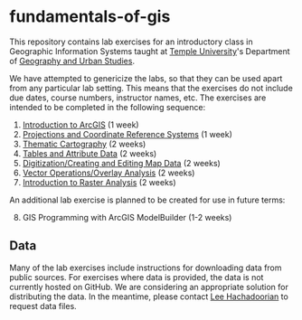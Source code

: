 # fundamentals-of-gis

This repository contains lab exercises for an introductory class in Geographic Information Systems taught at [Temple University](http://temple.edu/)'s Department of [Geography and Urban Studies](http://www.cla.temple.edu/gus/).

We have attempted to genericize the labs, so that they can be used apart from any particular lab setting. This means that the exercises do not include due dates, course numbers, instructor names, etc. The exercises are intended to be completed in the following sequence:

1. [Introduction to ArcGIS](Lab1_IntroArcGIS.md) (1 week)
2. [Projections and Coordinate Reference Systems](Lab_02_Projections_and_CRS.md) (1 week)
3. [Thematic Cartography](Lab_03_Thematic_Mapping.md) (2 weeks)
4. [Tables and Attribute Data](Lab_04_Tables_and_Attribute_Data.md) (2 weeks)
5. [Digitization/Creating and Editing Map Data](Lab_05_Creating_Geographic_Data.md) (2 weeks)
6. [Vector Operations/Overlay Analysis](Lab_06_Vector_Operations.md) (2 weeks)
7. [Introduction to Raster Analysis](Lab_07_Raster_Analysis.md) (2 weeks)

An additional lab exercise is planned to be created for use in future terms:

8. GIS Programming with ArcGIS ModelBuilder (1-2 weeks)

## Data

Many of the lab exercises include instructions for downloading data from public sources. For exercises where data is provided, the data is not currently hosted on GitHub. We are considering an appropriate solution for distributing the data. In the meantime, please contact [Lee Hachadoorian](mailto:Lee.Hachadoorian@temple.edu) to request data files.


